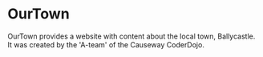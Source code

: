 OurTown
=======

OurTown provides a website with content about the local town, Ballycastle. It was created by the 'A-team' of the Causeway CoderDojo. 
